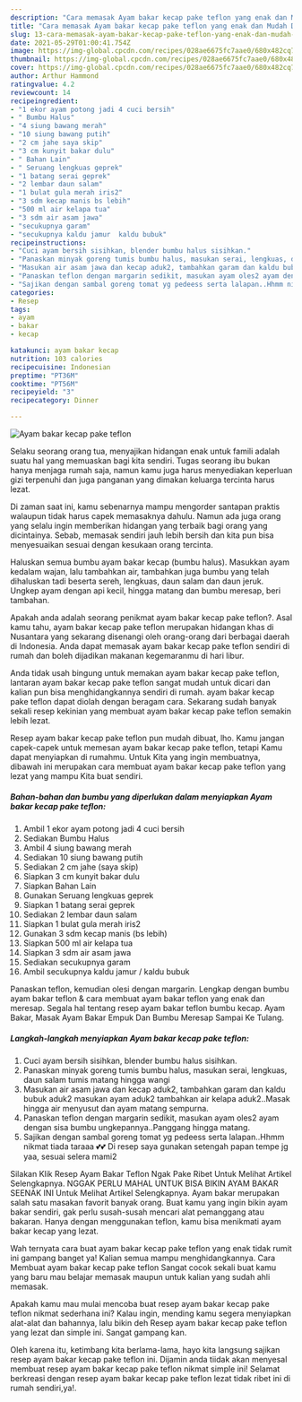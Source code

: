 ```yaml
---
description: "Cara memasak Ayam bakar kecap pake teflon yang enak dan Mudah Dibuat"
title: "Cara memasak Ayam bakar kecap pake teflon yang enak dan Mudah Dibuat"
slug: 13-cara-memasak-ayam-bakar-kecap-pake-teflon-yang-enak-dan-mudah-dibuat
date: 2021-05-29T01:00:41.754Z
image: https://img-global.cpcdn.com/recipes/028ae6675fc7aae0/680x482cq70/ayam-bakar-kecap-pake-teflon-foto-resep-utama.jpg
thumbnail: https://img-global.cpcdn.com/recipes/028ae6675fc7aae0/680x482cq70/ayam-bakar-kecap-pake-teflon-foto-resep-utama.jpg
cover: https://img-global.cpcdn.com/recipes/028ae6675fc7aae0/680x482cq70/ayam-bakar-kecap-pake-teflon-foto-resep-utama.jpg
author: Arthur Hammond
ratingvalue: 4.2
reviewcount: 14
recipeingredient:
- "1 ekor ayam potong jadi 4 cuci bersih"
- " Bumbu Halus"
- "4 siung bawang merah"
- "10 siung bawang putih"
- "2 cm jahe saya skip"
- "3 cm kunyit bakar dulu"
- " Bahan Lain"
- " Seruang lengkuas geprek"
- "1 batang serai geprek"
- "2 lembar daun salam"
- "1 bulat gula merah iris2"
- "3 sdm kecap manis bs lebih"
- "500 ml air kelapa tua"
- "3 sdm air asam jawa"
- "secukupnya garam"
- "secukupnya kaldu jamur  kaldu bubuk"
recipeinstructions:
- "Cuci ayam bersih sisihkan, blender bumbu halus sisihkan."
- "Panaskan minyak goreng tumis bumbu halus, masukan serai, lengkuas, daun salam tumis matang hingga wangi"
- "Masukan air asam jawa dan kecap aduk2, tambahkan garam dan kaldu bubuk aduk2 masukan ayam aduk2 tambahkan air kelapa aduk2..Masak hingga air menyusut dan ayam matang sempurna."
- "Panaskan teflon dengan margarin sedikit, masukan ayam oles2 ayam dengan sisa bumbu ungkepannya..Panggang hingga matang."
- "Sajikan dengan sambal goreng tomat yg pedeess serta lalapan..Hhmm nikmat tiada taraaa 💕💕 Di resep saya gunakan setengah papan tempe jg yaa, sesuai selera mami2"
categories:
- Resep
tags:
- ayam
- bakar
- kecap

katakunci: ayam bakar kecap 
nutrition: 103 calories
recipecuisine: Indonesian
preptime: "PT36M"
cooktime: "PT56M"
recipeyield: "3"
recipecategory: Dinner

---
```



![Ayam bakar kecap pake teflon](https://img-global.cpcdn.com/recipes/028ae6675fc7aae0/680x482cq70/ayam-bakar-kecap-pake-teflon-foto-resep-utama.jpg)

Selaku seorang orang tua, menyajikan hidangan enak untuk famili adalah suatu hal yang memuaskan bagi kita sendiri. Tugas seorang ibu bukan hanya menjaga rumah saja, namun kamu juga harus menyediakan keperluan gizi terpenuhi dan juga panganan yang dimakan keluarga tercinta harus lezat.

Di zaman  saat ini, kamu sebenarnya mampu mengorder santapan praktis walaupun tidak harus capek memasaknya dahulu. Namun ada juga orang yang selalu ingin memberikan hidangan yang terbaik bagi orang yang dicintainya. Sebab, memasak sendiri jauh lebih bersih dan kita pun bisa menyesuaikan sesuai dengan kesukaan orang tercinta. 

Haluskan semua bumbu ayam bakar kecap (bumbu halus). Masukkan ayam kedalam wajan, lalu tambahkan air, tambahkan juga bumbu yang telah dihaluskan tadi beserta sereh, lengkuas, daun salam dan daun jeruk. Ungkep ayam dengan api kecil, hingga matang dan bumbu meresap, beri tambahan.

Apakah anda adalah seorang penikmat ayam bakar kecap pake teflon?. Asal kamu tahu, ayam bakar kecap pake teflon merupakan hidangan khas di Nusantara yang sekarang disenangi oleh orang-orang dari berbagai daerah di Indonesia. Anda dapat memasak ayam bakar kecap pake teflon sendiri di rumah dan boleh dijadikan makanan kegemaranmu di hari libur.

Anda tidak usah bingung untuk memakan ayam bakar kecap pake teflon, lantaran ayam bakar kecap pake teflon sangat mudah untuk dicari dan kalian pun bisa menghidangkannya sendiri di rumah. ayam bakar kecap pake teflon dapat diolah dengan beragam cara. Sekarang sudah banyak sekali resep kekinian yang membuat ayam bakar kecap pake teflon semakin lebih lezat.

Resep ayam bakar kecap pake teflon pun mudah dibuat, lho. Kamu jangan capek-capek untuk memesan ayam bakar kecap pake teflon, tetapi Kamu dapat menyiapkan di rumahmu. Untuk Kita yang ingin membuatnya, dibawah ini merupakan cara membuat ayam bakar kecap pake teflon yang lezat yang mampu Kita buat sendiri.

<!--inarticleads1-->

##### Bahan-bahan dan bumbu yang diperlukan dalam menyiapkan Ayam bakar kecap pake teflon:

1. Ambil 1 ekor ayam potong jadi 4 cuci bersih
1. Sediakan  Bumbu Halus
1. Ambil 4 siung bawang merah
1. Sediakan 10 siung bawang putih
1. Sediakan 2 cm jahe (saya skip)
1. Siapkan 3 cm kunyit bakar dulu
1. Siapkan  Bahan Lain
1. Gunakan  Seruang lengkuas geprek
1. Siapkan 1 batang serai geprek
1. Sediakan 2 lembar daun salam
1. Siapkan 1 bulat gula merah iris2
1. Gunakan 3 sdm kecap manis (bs lebih)
1. Siapkan 500 ml air kelapa tua
1. Siapkan 3 sdm air asam jawa
1. Sediakan secukupnya garam
1. Ambil secukupnya kaldu jamur / kaldu bubuk


Panaskan teflon, kemudian olesi dengan margarin. Lengkap dengan bumbu ayam bakar teflon &amp; cara membuat ayam bakar teflon yang enak dan meresap. Segala hal tentang resep ayam bakar teflon bumbu kecap. Ayam Bakar, Masak Ayam Bakar Empuk Dan Bumbu Meresap Sampai Ke Tulang. 

<!--inarticleads2-->

##### Langkah-langkah menyiapkan Ayam bakar kecap pake teflon:

1. Cuci ayam bersih sisihkan, blender bumbu halus sisihkan.
1. Panaskan minyak goreng tumis bumbu halus, masukan serai, lengkuas, daun salam tumis matang hingga wangi
1. Masukan air asam jawa dan kecap aduk2, tambahkan garam dan kaldu bubuk aduk2 masukan ayam aduk2 tambahkan air kelapa aduk2..Masak hingga air menyusut dan ayam matang sempurna.
1. Panaskan teflon dengan margarin sedikit, masukan ayam oles2 ayam dengan sisa bumbu ungkepannya..Panggang hingga matang.
1. Sajikan dengan sambal goreng tomat yg pedeess serta lalapan..Hhmm nikmat tiada taraaa 💕💕 Di resep saya gunakan setengah papan tempe jg yaa, sesuai selera mami2


Silakan Klik Resep Ayam Bakar Teflon Ngak Pake Ribet Untuk Melihat Artikel Selengkapnya. NGGAK PERLU MAHAL UNTUK BISA BIKIN AYAM BAKAR SEENAK INI Untuk Melihat Artikel Selengkapnya. Ayam bakar merupakan salah satu masakan favorit banyak orang. Buat kamu yang ingin bikin ayam bakar sendiri, gak perlu susah-susah mencari alat pemanggang atau bakaran. Hanya dengan menggunakan teflon, kamu bisa menikmati ayam bakar kecap yang lezat. 

Wah ternyata cara buat ayam bakar kecap pake teflon yang enak tidak rumit ini gampang banget ya! Kalian semua mampu menghidangkannya. Cara Membuat ayam bakar kecap pake teflon Sangat cocok sekali buat kamu yang baru mau belajar memasak maupun untuk kalian yang sudah ahli memasak.

Apakah kamu mau mulai mencoba buat resep ayam bakar kecap pake teflon nikmat sederhana ini? Kalau ingin, mending kamu segera menyiapkan alat-alat dan bahannya, lalu bikin deh Resep ayam bakar kecap pake teflon yang lezat dan simple ini. Sangat gampang kan. 

Oleh karena itu, ketimbang kita berlama-lama, hayo kita langsung sajikan resep ayam bakar kecap pake teflon ini. Dijamin anda tiidak akan menyesal membuat resep ayam bakar kecap pake teflon nikmat simple ini! Selamat berkreasi dengan resep ayam bakar kecap pake teflon lezat tidak ribet ini di rumah sendiri,ya!.

